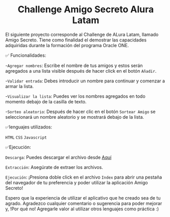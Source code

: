<h1 align="center"> Challenge Amigo Secreto Alura Latam </h1>

<body> El siguiente proyecto corresponde al Challenge de ALura Latam, llamado Amigo Secreto. Tiene como finalidad el demostrar las capacidades adquiridas durante la formación del programa Oracle ONE.</body>

<div>
  
✅ Funcionalidades:

-`Agregar nombres`: Escribe el nombre de tus amigos y estos serán agregados a una lista visible después de hacer click en el botón `Añadir`.

-`Validar entrada`: Debes introducir un nombre para continuar y comenzar a armar la lista.

-`Visualizar la lista`: Puedes ver los nombres agregados en todo momento debajo de la casilla de texto.

-`Sorteo aleatorio`: Después de hacer clic en el botón `Sortear Amigo` se seleccionará un nombre aleatorio y se mostrará debajo de la lista.

✅lenguajes utilizados:

`HTML`
`CSS`
`Javascript`

✅Ejecución:

`Descarga`: Puedes descargar el archivo desde <a href="https://github.com/Maru2409/Amigo-secreto/archive/refs/heads/main.zip" target="_blank">Aquí</a>

`Extracción`: Asegúrate de extraer los archivos.

`Ejecución`: ¡Presiona doble click en el archivo `Index` para abrir una pestaña del navegador de tu preferencia y poder utilizar la aplicación Amigo Secreto!

</div>

<footer>
  Espero que la experiencia de utilizar el aplicativo que he creado sea de tu agrado. Agradezco cualquier comentario o sugerencia para poder mejorar y, !Por qué no! Agregarle valor al utilizar otros lenguajes como práctica :)
</footer>
